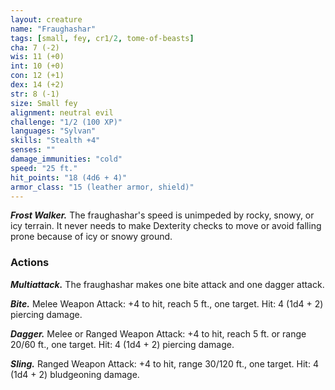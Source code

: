 ```yaml
---
layout: creature
name: "Fraughashar"
tags: [small, fey, cr1/2, tome-of-beasts]
cha: 7 (-2)
wis: 11 (+0)
int: 10 (+0)
con: 12 (+1)
dex: 14 (+2)
str: 8 (-1)
size: Small fey
alignment: neutral evil
challenge: "1/2 (100 XP)"
languages: "Sylvan"
skills: "Stealth +4"
senses: ""
damage_immunities: "cold"
speed: "25 ft."
hit_points: "18 (4d6 + 4)"
armor_class: "15 (leather armor, shield)"
---
```


***Frost Walker.*** The fraughashar's speed is unimpeded by rocky, snowy, or icy terrain. It never needs to make Dexterity checks to move or avoid falling prone because of icy or snowy ground.

### Actions

***Multiattack.*** The fraughashar makes one bite attack and one dagger attack.

***Bite.*** Melee Weapon Attack: +4 to hit, reach 5 ft., one target. Hit: 4 (1d4 + 2) piercing damage.

***Dagger.*** Melee or Ranged Weapon Attack: +4 to hit, reach 5 ft. or range 20/60 ft., one target. Hit: 4 (1d4 + 2) piercing damage.

***Sling.*** Ranged Weapon Attack: +4 to hit, range 30/120 ft., one target. Hit: 4 (1d4 + 2) bludgeoning damage.

